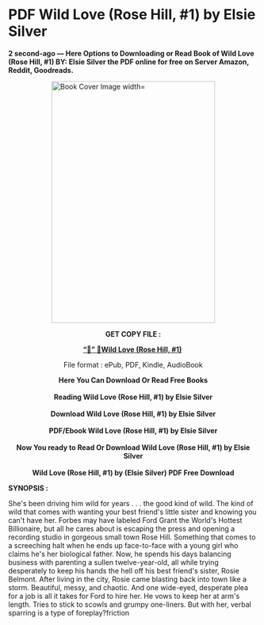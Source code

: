 # PDF Wild Love (Rose Hill, #1) by Elsie Silver
<p><strong>2 second-ago &mdash; Here Options to Downloading or Read Book of Wild Love (Rose Hill, #1) BY: Elsie Silver the PDF online for free on Server Amazon, Reddit, Goodreads.</strong></p><p><a href="https://educationsharingacademy.cloud/?book=199368721-wild-love"><img style="display: block; margin-left: auto; margin-right: auto;" src="https://i.gr-assets.com/images/S/compressed.photo.goodreads.com/books/1713345163l/199368721.jpg" alt="Book Cover Image width=" width="330" height="488" /></a></p><p style="text-align: center;"><strong>GET COPY FILE :</strong></p><p style="text-align: center;"><strong><a href="https://educationsharingacademy.cloud/?book=199368721-wild-love" target="_blank" rel="noopener">“📢” 🔗Wild Love (Rose Hill, #1)</a>&nbsp;</strong></p><p style="text-align: center;">File format : ePub, PDF, Kindle, AudioBook</p><div style="text-align: center;"><strong>Here You Can Download Or Read Free Books</strong></div><div style="text-align: center;">&nbsp;</div><div style="text-align: center;"><strong>Reading Wild Love (Rose Hill, #1) by Elsie Silver</strong></div><div style="text-align: center;">&nbsp;</div><div style="text-align: center;"><strong>Download Wild Love (Rose Hill, #1) by Elsie Silver</strong></div><div style="text-align: center;">&nbsp;</div><div style="text-align: center;"><strong>PDF/Ebook Wild Love (Rose Hill, #1) by Elsie Silver</strong></div><div style="text-align: center;">&nbsp;</div><div style="text-align: center;"><strong>Now You ready to Read Or Download Wild Love (Rose Hill, #1) by Elsie Silver</strong></div><div style="text-align: center;">&nbsp;</div><div style="text-align: center;"><strong>Wild Love (Rose Hill, #1) by (Elsie Silver) PDF Free Download</strong></div><p><strong>SYNOPSIS :</strong></p><p>She's been driving him wild for years . . . the good kind of wild. The kind of wild that comes with wanting your best friend's little sister and knowing you can't have her. Forbes may have labeled Ford Grant the World's Hottest Billionaire, but all he cares about is escaping the press and opening a recording studio in gorgeous small town Rose Hill. Something that comes to a screeching halt when he ends up face-to-face with a young girl who claims he's her biological father. Now, he spends his days balancing business with parenting a sullen twelve-year-old, all while trying desperately to keep his hands the hell off his best friend's sister, Rosie Belmont. After living in the city, Rosie came blasting back into town like a storm. Beautiful, messy, and chaotic. And one wide-eyed, desperate plea for a job is all it takes for Ford to hire her. He vows to keep her at arm's length. Tries to stick to scowls and grumpy one-liners. But with her, verbal sparring is a type of foreplay?friction </p>

